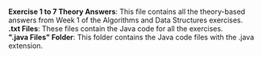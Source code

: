 **Exercise 1 to 7 Theory Answers**: This file contains all the theory-based answers from Week 1 of the Algorithms and Data Structures exercises.
<br />
**.txt Files**: These files contain the Java code for all the exercises.
<br />
**".java Files" Folder**: This folder contains the Java code files with the .java extension.
